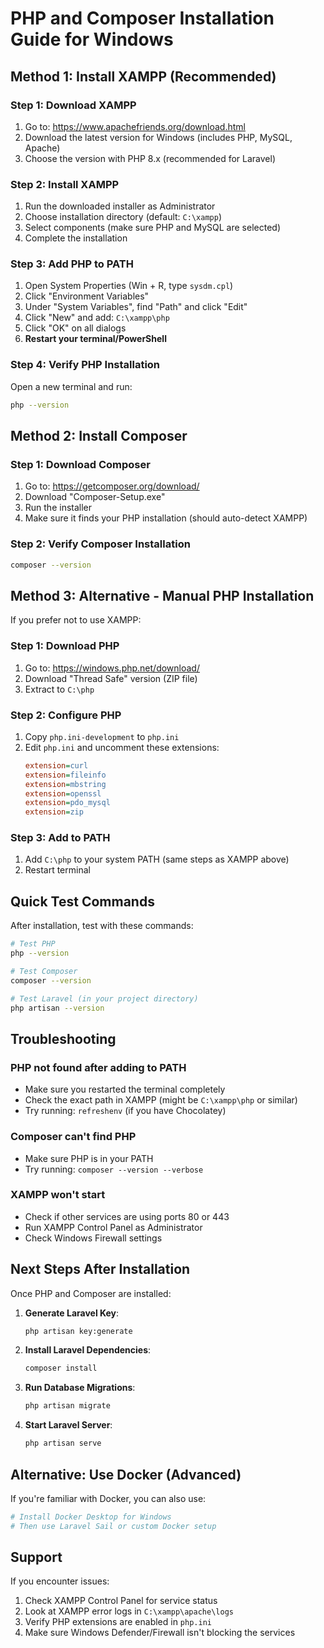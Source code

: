# PHP and Composer Installation Guide for Windows

## Method 1: Install XAMPP (Recommended)

### Step 1: Download XAMPP
1. Go to: https://www.apachefriends.org/download.html
2. Download the latest version for Windows (includes PHP, MySQL, Apache)
3. Choose the version with PHP 8.x (recommended for Laravel)

### Step 2: Install XAMPP
1. Run the downloaded installer as Administrator
2. Choose installation directory (default: `C:\xampp`)
3. Select components (make sure PHP and MySQL are selected)
4. Complete the installation

### Step 3: Add PHP to PATH
1. Open System Properties (Win + R, type `sysdm.cpl`)
2. Click "Environment Variables"
3. Under "System Variables", find "Path" and click "Edit"
4. Click "New" and add: `C:\xampp\php`
5. Click "OK" on all dialogs
6. **Restart your terminal/PowerShell**

### Step 4: Verify PHP Installation
Open a new terminal and run:
```bash
php --version
```

## Method 2: Install Composer

### Step 1: Download Composer
1. Go to: https://getcomposer.org/download/
2. Download "Composer-Setup.exe"
3. Run the installer
4. Make sure it finds your PHP installation (should auto-detect XAMPP)

### Step 2: Verify Composer Installation
```bash
composer --version
```

## Method 3: Alternative - Manual PHP Installation

If you prefer not to use XAMPP:

### Step 1: Download PHP
1. Go to: https://windows.php.net/download/
2. Download "Thread Safe" version (ZIP file)
3. Extract to `C:\php`

### Step 2: Configure PHP
1. Copy `php.ini-development` to `php.ini`
2. Edit `php.ini` and uncomment these extensions:
   ```ini
   extension=curl
   extension=fileinfo
   extension=mbstring
   extension=openssl
   extension=pdo_mysql
   extension=zip
   ```

### Step 3: Add to PATH
1. Add `C:\php` to your system PATH (same steps as XAMPP above)
2. Restart terminal

## Quick Test Commands

After installation, test with these commands:

```bash
# Test PHP
php --version

# Test Composer
composer --version

# Test Laravel (in your project directory)
php artisan --version
```

## Troubleshooting

### PHP not found after adding to PATH
- Make sure you restarted the terminal completely
- Check the exact path in XAMPP (might be `C:\xampp\php` or similar)
- Try running: `refreshenv` (if you have Chocolatey)

### Composer can't find PHP
- Make sure PHP is in your PATH
- Try running: `composer --version --verbose`

### XAMPP won't start
- Check if other services are using ports 80 or 443
- Run XAMPP Control Panel as Administrator
- Check Windows Firewall settings

## Next Steps After Installation

Once PHP and Composer are installed:

1. **Generate Laravel Key**:
   ```bash
   php artisan key:generate
   ```

2. **Install Laravel Dependencies**:
   ```bash
   composer install
   ```

3. **Run Database Migrations**:
   ```bash
   php artisan migrate
   ```

4. **Start Laravel Server**:
   ```bash
   php artisan serve
   ```

## Alternative: Use Docker (Advanced)

If you're familiar with Docker, you can also use:
```bash
# Install Docker Desktop for Windows
# Then use Laravel Sail or custom Docker setup
```

## Support

If you encounter issues:
1. Check XAMPP Control Panel for service status
2. Look at XAMPP error logs in `C:\xampp\apache\logs`
3. Verify PHP extensions are enabled in `php.ini`
4. Make sure Windows Defender/Firewall isn't blocking the services 